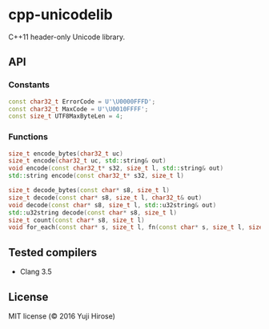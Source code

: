 cpp-unicodelib
==============

C++11 header-only Unicode library.

API
---

### Constants

```cpp
const char32_t ErrorCode = U'\U0000FFFD';
const char32_t MaxCode = U'\U0010FFFF';
const size_t UTF8MaxByteLen = 4;
```

### Functions

```cpp
size_t encode_bytes(char32_t uc)
size_t encode(char32_t uc, std::string& out)
void encode(const char32_t* s32, size_t l, std::string& out)
std::string encode(const char32_t* s32, size_t l)

size_t decode_bytes(const char* s8, size_t l)
size_t decode(const char* s8, size_t l, char32_t& out)
void decode(const char* s8, size_t l, std::u32string& out)
std::u32string decode(const char* s8, size_t l)
size_t count(const char* s8, size_t l)
void for_each(const char* s, size_t l, fn(const char* s, size_t l, size_t beg, size_t end, size_t i))
```

Tested compilers
----------------

  * Clang 3.5

License
-------

MIT license (© 2016 Yuji Hirose)
